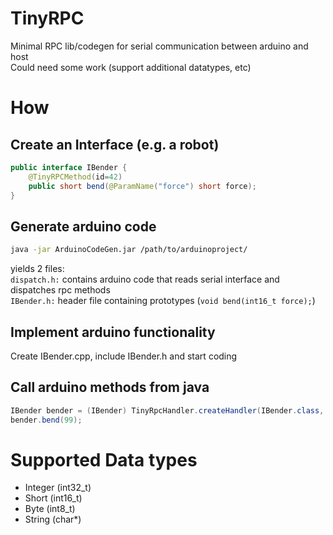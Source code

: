 # TinyRPC
Minimal RPC lib/codegen for serial communication between arduino and host   
Could need some work (support additional datatypes, etc)

# How

## Create an Interface (e.g. a robot)
```java
public interface IBender {
    @TinyRPCMethod(id=42)
    public short bend(@ParamName("force") short force);
}
```

## Generate arduino code
```bash
java -jar ArduinoCodeGen.jar /path/to/arduinoproject/
```

yields 2 files:   
```dispatch.h:``` contains arduino code that reads serial interface and dispatches rpc methods  
```IBender.h:``` header file containing prototypes (```void bend(int16_t force);```)  

## Implement arduino functionality
Create IBender.cpp, include IBender.h and start coding

## Call arduino methods from java
```java
IBender bender = (IBender) TinyRpcHandler.createHandler(IBender.class, CommPortIdentifier.getPortIdentifier("COM4"));
bender.bend(99);
```

# Supported Data types
* Integer (int32_t)
* Short (int16_t)
* Byte (int8_t)
* String (char*)
